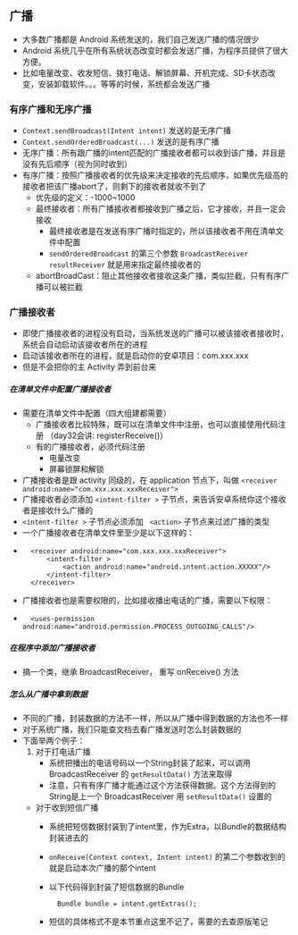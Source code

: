 ## 广播
* 大多数广播都是 Android 系统发送的，我们自己发送广播的情况很少
* Android 系统几乎在所有系统状态改变时都会发送广播，为程序员提供了很大方便。
* 比如电量改变、收发短信、拨打电话、解锁屏幕、开机完成、SD卡状态改变，安装卸载软件。。。等等的时候，系统都会发送广播
### 有序广播和无序广播
* `Context.sendBroadcast(Intent intent)`  发送的是无序广播
* `Context.sendOrderedBroadcast(...)` 发送的是有序广播
* 无序广播：所有跟广播的intent匹配的广播接收者都可以收到该广播，并且是没有先后顺序（视为同时收到）
* 有序广播：按照广播接收者的优先级来决定接收的先后顺序，如果优先级高的接收者把该广播abort了，则剩下的接收者就收不到了
	* 优先级的定义：-1000~1000
	* 最终接收者：所有广播接收者都接收到广播之后，它才接收，并且一定会接收
		* 最终接收者是在发送有序广播时指定的，所以该接收者不用在清单文件中配置
		* `sendOrderedBroadcast` 的第三个参数 `BroadcastReceiver resultReceiver` 就是用来指定最终接收者的
	* abortBroadCast：阻止其他接收者接收这条广播，类似拦截，只有有序广播可以被拦截
### 广播接收者
* 即使广播接收者的进程没有启动，当系统发送的广播可以被该接收者接收时，系统会自动启动该接收者所在的进程 
* 启动该接收者所在的进程，就是启动你的安卓项目：com.xxx.xxx
* 但是不会把你的主 Activity 弄到前台来
##### 在清单文件中配置广播接收者
* 需要在清单文件中配置（四大组建都需要）
	* 广播接收者比较特殊，既可以在清单文件中注册，也可以直接使用代码注册 （day32会讲: registerReceive()）
	* 有的广播接收者，必须代码注册
		* 电量改变
		* 屏幕锁屏和解锁
* 广播接收者是跟 activity 同级的，在 application 节点下，叫做 `<receiver android:name="com.xxx.xxx.xxxReceiver">`
* 广播接收者必须添加 `<intent-filter >` 子节点，来告诉安卓系统你这个接收者是接收什么广播的
* `<intent-filter >` 子节点必须添加 ` <action>` 子节点来过滤广播的类型
* 一个广播接收者在清单文件里至少是以下这样的：
* 
		<receiver android:name="com.xxx.xxx.xxxReceiver">
            <intent-filter >
                <action android:name="android.intent.action.XXXXX"/>
            </intent-filter>
        </receiver>
* 广播接收者也是需要权限的，比如接收播出电话的广播，需要以下权限：
* 
		<uses-permission android:name="android.permission.PROCESS_OUTGOING_CALLS"/>
##### 在程序中添加广播接收者
* 搞一个类，继承 BroadcastReceiver， 重写 onReceive() 方法
##### 怎么从广播中拿到数据
* 不同的广播，封装数据的方法不一样，所以从广播中得到数据的方法也不一样
* 对于系统广播，我们只能查文档去看广播发送时怎么封装数据的
* 下面举两个例子：
	1. 对于打电话广播
		* 系统把播出的电话号码以一个String封装了起来，可以调用 BroadcastReceiver 的 `getResultData()` 方法来取得
		* 注意，只有有序广播才能通过这个方法获得数据。这个方法得到的String是上一个 BroadcastReceiver 用 `setResultData()` 设置的
	* 对于收到短信广播
		* 系统把短信数据封装到了intent里，作为Extra，以Bundle的数据结构封装进去的
		* `onReceive(Context context, Intent intent)` 的第二个参数收到的就是启动本次广播的那个intent
		* 以下代码得到封装了短信数据的Bundle
				
				Bundle bundle = intent.getExtras();
		* 短信的具体格式不是本节重点这里不记了，需要的去查原版笔记